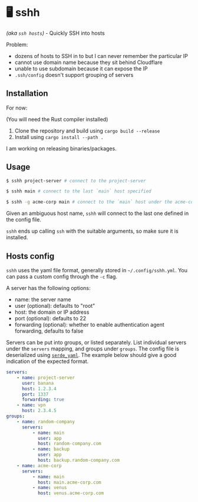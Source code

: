 # 🖥️ sshh

_(aka `ssh hosts`)_ - Quickly SSH into hosts

Problem:

* dozens of hosts to SSH in to but I can never remember the particular IP
* cannot use domain name because they sit behind Cloudflare
* unable to use subdomain because it can expose the IP
* `.ssh/config` doesn't support grouping of servers

## Installation

For now:

(You will need the Rust compiler installed)

1. Clone the repository and build using `cargo build --release`
1. Install using `cargo install --path .`

I am working on releasing binaries/packages.

## Usage

```bash
$ sshh project-server # connect to the project-server

$ sshh main # connect to the last `main` host specified

$ sshh -g acme-corp main # connect to the `main` host under the acme-corp group
```

Given an ambiguous host name, `sshh` will connect to the last one defined in the config file.

`sshh` ends up calling `ssh` with the suitable arguments, so make sure it is installed.

## Hosts config

`sshh` uses the yaml file format, generally stored in `~/.config/sshh.yml`. You can pass a custom config through the `-c` flag.

A server has the following options:

* name: the server name
* user (optional): defaults to "root"
* host: the domain or IP address
* port (optional): defaults to 22
* forwarding (optional): whether to enable authentication agent forwarding, defaults to false

Servers can be put into groups, or listed separately. List individual servers under the `servers` mapping, and groups under `groups`. The config file is deserialized using [`serde_yaml`](https://docs.rs/serde_yaml/). The example below should give a good indication of the expected format.

```yml
servers:
    - name: project-server
      user: banana
      host: 1.2.3.4
      port: 1337
      forwarding: true
    - name: vpn
      host: 2.3.4.5
groups:
    - name: random-company
      servers:
          - name: main
            user: app
            host: random-company.com
          - name: backup
            user: app
            host: backup.random-company.com
    - name: acme-corp
      servers:
          - name: main
            host: main.acme-corp.com
          - name: venus
            host: venus.acme-corp.com
```
